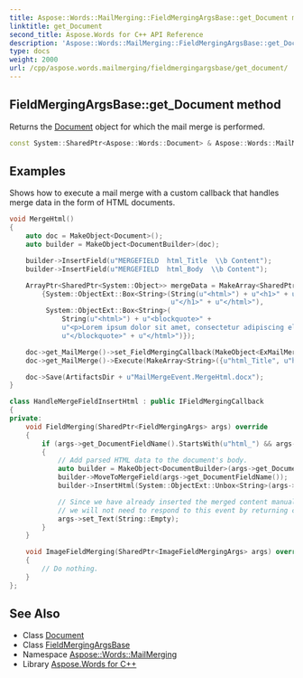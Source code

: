 ```yaml
---
title: Aspose::Words::MailMerging::FieldMergingArgsBase::get_Document method
linktitle: get_Document
second_title: Aspose.Words for C++ API Reference
description: 'Aspose::Words::MailMerging::FieldMergingArgsBase::get_Document method. Returns the Document object for which the mail merge is performed in C++.'
type: docs
weight: 2000
url: /cpp/aspose.words.mailmerging/fieldmergingargsbase/get_document/
---
```

## FieldMergingArgsBase::get_Document method


Returns the [Document](./) object for which the mail merge is performed.

```cpp
const System::SharedPtr<Aspose::Words::Document> & Aspose::Words::MailMerging::FieldMergingArgsBase::get_Document() const
```


## Examples



Shows how to execute a mail merge with a custom callback that handles merge data in the form of HTML documents. 
```cpp
void MergeHtml()
{
    auto doc = MakeObject<Document>();
    auto builder = MakeObject<DocumentBuilder>(doc);

    builder->InsertField(u"MERGEFIELD  html_Title  \\b Content");
    builder->InsertField(u"MERGEFIELD  html_Body  \\b Content");

    ArrayPtr<SharedPtr<System::Object>> mergeData = MakeArray<SharedPtr<System::Object>>(
        {System::ObjectExt::Box<String>(String(u"<html>") + u"<h1>" + u"<span style=\"color: #0000ff; font-family: Arial;\">Hello World!</span>" +
                                        u"</h1>" + u"</html>"),
         System::ObjectExt::Box<String>(
             String(u"<html>") + u"<blockquote>" +
             u"<p>Lorem ipsum dolor sit amet, consectetur adipiscing elit, sed do eiusmod tempor incididunt ut labore et dolore magna aliqua.</p>" +
             u"</blockquote>" + u"</html>")});

    doc->get_MailMerge()->set_FieldMergingCallback(MakeObject<ExMailMergeEvent::HandleMergeFieldInsertHtml>());
    doc->get_MailMerge()->Execute(MakeArray<String>({u"html_Title", u"html_Body"}), mergeData);

    doc->Save(ArtifactsDir + u"MailMergeEvent.MergeHtml.docx");
}

class HandleMergeFieldInsertHtml : public IFieldMergingCallback
{
private:
    void FieldMerging(SharedPtr<FieldMergingArgs> args) override
    {
        if (args->get_DocumentFieldName().StartsWith(u"html_") && args->get_Field()->GetFieldCode().Contains(u"\\b"))
        {
            // Add parsed HTML data to the document's body.
            auto builder = MakeObject<DocumentBuilder>(args->get_Document());
            builder->MoveToMergeField(args->get_DocumentFieldName());
            builder->InsertHtml(System::ObjectExt::Unbox<String>(args->get_FieldValue()));

            // Since we have already inserted the merged content manually,
            // we will not need to respond to this event by returning content via the "Text" property.
            args->set_Text(String::Empty);
        }
    }

    void ImageFieldMerging(SharedPtr<ImageFieldMergingArgs> args) override
    {
        // Do nothing.
    }
};
```

## See Also

* Class [Document](../../../aspose.words/document/)
* Class [FieldMergingArgsBase](../)
* Namespace [Aspose::Words::MailMerging](../../)
* Library [Aspose.Words for C++](../../../)
